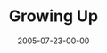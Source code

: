 ---
layout: message
category: message
series: "Special Effects"
title: "Growing Up"
date: 2005-07-23-00-00
message_id: 110
sc-permalink-url: "http://soundcloud.com/crdschurch/growing-up"
audio: "http://s3.amazonaws.com/crossroads-media/messages/audio/Special_Effects_06_07-24-05_Growing_Up.mp3"
audio-duration: "38:53"
tag: 
 - humility
 - decision
 - growth
 - learning
 - growing
 - hewitt
 - greg
explicit: false
---